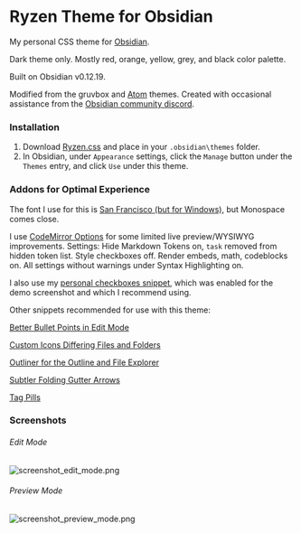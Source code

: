 # Ryzen Theme for Obsidian
My personal CSS theme for [Obsidian](https://obsidian.md). 

Dark theme only. Mostly red, orange, yellow, grey, and black color palette.

Built on Obsidian v0.12.19.

Modified from the gruvbox and [Atom](https://github.com/kognise/obsidian-atom) themes.
Created with occasional assistance from the [Obsidian community discord](https://obsidian.md/community).

### Installation
1. Download [Ryzen.css](https://github.com/RyzenFromFire/ryzen-theme-obsidian/blob/main/Ryzen.css) and place in your `.obsidian\themes` folder.
2. In Obsidian, under `Appearance` settings, click the `Manage` button under the `Themes` entry, and click `Use` under this theme.

### Addons for Optimal Experience
The font I use for this is [San Francisco (but for Windows)](https://github.com/blaisck/sfwin), but Monospace comes close.

I use [CodeMirror Options](https://github.com/nothingislost/obsidian-codemirror-options) for some limited live preview/WYSIWYG improvements. Settings: Hide Markdown Tokens on, `task` removed from hidden token list. Style checkboxes off. Render embeds, math, codeblocks on. All settings without warnings under Syntax Highlighting on.

I also use my [personal checkboxes snippet](https://github.com/RyzenFromFire/ryzen-checkboxes), which was enabled for the demo screenshot and which I recommend using.

Other snippets recommended for use with this theme:

[Better Bullet Points in Edit Mode](https://github.com/kmaasrud/awesome-obsidian/blob/master/code/css-snippets/better-bullet-points-in-edit-mode.css)

[Custom Icons Differing Files and Folders](https://github.com/kmaasrud/awesome-obsidian/blob/master/code/css-snippets/custom-icons-differing-files-and-folders.css)

[Outliner for the Outline and File Explorer](https://github.com/kmaasrud/awesome-obsidian/blob/master/code/css-snippets/outliner-for-the-outline-and-file-explorer.css)

[Subtler Folding Gutter Arrows](https://github.com/kmaasrud/awesome-obsidian/blob/master/code/css-snippets/subtler-folding-gutter-arrows.css)

[Tag Pills](https://github.com/kmaasrud/awesome-obsidian/blob/master/code/css-snippets/tag-pills.css)

### Screenshots
###### Edit Mode
![screenshot_edit_mode.png](https://github.com/RyzenFromFire/ryzen-theme-obsidian/blob/main/screenshot_edit_mode.png)

###### Preview Mode
![screenshot_preview_mode.png](https://github.com/RyzenFromFire/ryzen-theme-obsidian/blob/main/screenshot_preview_mode.png)
